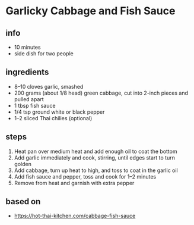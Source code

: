 # Garlicky Cabbage and Fish Sauce  

## info  
* 10 minutes  
* side dish for two people  

## ingredients  
* 8–10 cloves garlic, smashed  
* 200 grams (about 1/8 head) green cabbage, cut into 2-inch pieces and pulled apart  
* 1 tbsp fish sauce  
* 1/4 tsp ground white or black pepper  
* 1–2 sliced Thai chilies (optional)  

## steps
1. Heat pan over medium heat and add enough oil to coat the bottom  
2. Add garlic immediately and cook, stirring, until edges start to turn golden  
3. Add cabbage, turn up heat to high, and toss to coat in the garlic oil  
4. Add fish sauce and pepper, toss and cook for 1–2 minutes  
5. Remove from heat and garnish with extra pepper  

## based on  
* https://hot-thai-kitchen.com/cabbage-fish-sauce  

